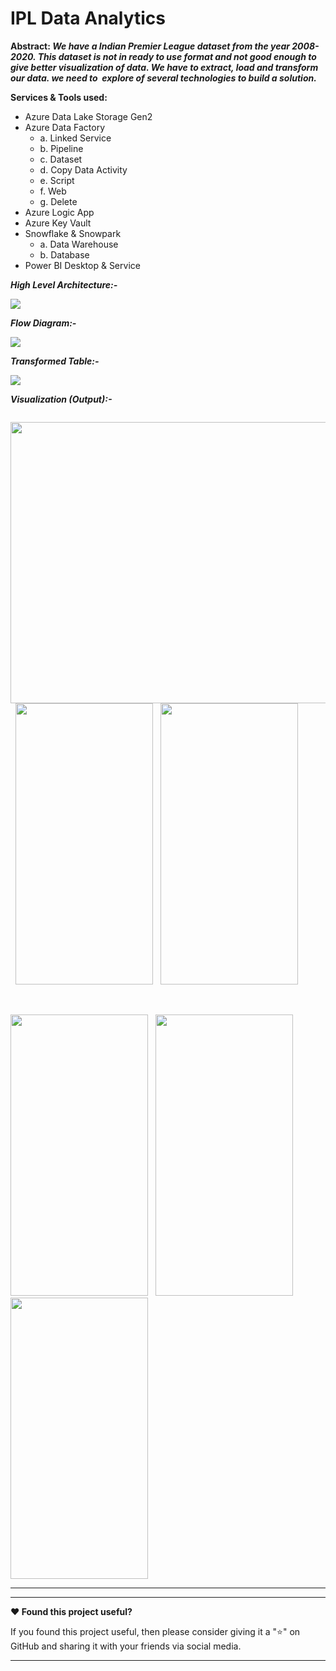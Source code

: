 # IPL Data Analytics
<b>Abstract: <i>We have a Indian Premier League dataset from the year 2008-2020. This dataset is not in ready to use format and not good enough to give better visualization of data. We have to extract, load and transform our data. we need to  explore of several technologies to build a solution.</i></b>

<b>Services & Tools used: </b>
- Azure Data Lake Storage Gen2
- Azure Data Factory
  - a. Linked Service
  - b. Pipeline
  - c. Dataset
  - d. Copy Data Activity
  - e. Script
  - f. Web
  - g. Delete 
- Azure Logic App
- Azure Key Vault
- Snowflake & Snowpark
  - a. Data Warehouse
  - b. Database
- Power BI Desktop & Service<br>

<b><i>High Level Architecture:-</i></b>

<img src="https://github.com/vrup0408/IPL-Data-Analytics/assets/91781599/6cac140b-034d-4f7e-87e7-1f541ede3cba"></img>

<b><i>Flow Diagram:-</i></b>

<img src="https://github.com/vrup0408/IPL-Data-Analytics/assets/91781599/420addaf-4dcf-439d-8abd-447c810e080f"></img>

<b><i>Transformed Table:-</i></b>

<img src="https://github.com/vrup0408/IPL-Data-Analytics/assets/91781599/ecd3050c-9bf7-48ab-b318-4cedfbb3d791"></img>

<b><i>Visualization (Output):-</i></b>

<img src=""></img>

<img src="https://user-images.githubusercontent.com/91781599/184497277-21ea0e6d-dd97-41b4-bc73-d753ac09ed52.jpg" width=1000 height=450></img> &nbsp;  <img src="https://user-images.githubusercontent.com/91781599/184497317-995e8d73-c642-4530-a99f-7b295efabfb0.jpg" width=220 height=450></img> &nbsp; <img src="https://user-images.githubusercontent.com/91781599/184497352-2174fb85-fce6-4a29-8345-a16a7cf01b91.jpg" width=220 height=450></img>

<br/>

<img src="https://user-images.githubusercontent.com/91781599/184497408-172964a4-2b1e-4b80-9e1b-64bdee197b5b.jpg" width=220 height=450></img> &nbsp;  <img src="https://user-images.githubusercontent.com/91781599/184497428-18e6ef7c-b374-4a9e-9583-6c3522306d9a.jpg" width=220 height=450></img> &nbsp; <img src="https://user-images.githubusercontent.com/91781599/184497447-25f92423-76e9-4b48-a98e-2ac72fc77e2b.jpg" width=220 height=450></img>

<hr>

<hr>
<b>❤️ Found this project useful?</b>
<p>If you found this project useful, then please consider giving it a "⭐" on GitHub and sharing it with your friends via social media.</p>

<hr>
